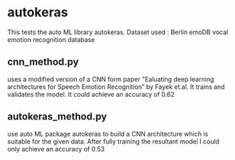 # autokeras

This tests the auto ML library autokeras.
Dataset used : Berlin emoDB vocal emotion recognition database

## cnn_method.py 
uses a modified version of a CNN form paper "Ealuating  deep  learning
architectures for Speech Emotion Recognition” by Fayek et.al. 
It trains and validates the model. It could achieve an accuracy of 0.62

## autokeras_method.py
use auto ML package autokeras to build a CNN architecture which is suitable for the given data. 
After fully training the resultant model I could only achieve an accuracy of 0.53


